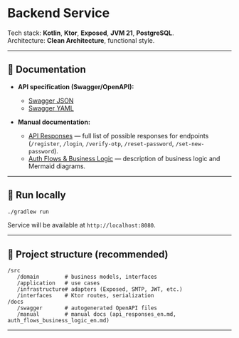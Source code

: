 
# Backend Service

Tech stack: **Kotlin**, **Ktor**, **Exposed**, **JVM 21**, **PostgreSQL**.  
Architecture: **Clean Architecture**, functional style.

---

## 📖 Documentation

- **API specification (Swagger/OpenAPI):**
  - [Swagger JSON](docs/swagger/openapi.json)
  - [Swagger YAML](docs/swagger/openapi.yaml)

- **Manual documentation:**
  - [API Responses](docs/manual/api_responses_en.md) — full list of possible responses for endpoints (`/register`, `/login`, `/verify-otp`, `/reset-password`, `/set-new-password`).
  - [Auth Flows & Business Logic](docs/manual/auth_flows_business_logic_en.md) — description of business logic and Mermaid diagrams.

---

## 🚀 Run locally

```bash
./gradlew run
```

Service will be available at `http://localhost:8080`.

---

## 📂 Project structure (recommended)

```
/src
   /domain        # business models, interfaces
   /application   # use cases
   /infrastructure# adapters (Exposed, SMTP, JWT, etc.)
   /interfaces    # Ktor routes, serialization
/docs
   /swagger       # autogenerated OpenAPI files
   /manual        # manual docs (api_responses_en.md, auth_flows_business_logic_en.md)
```

---
